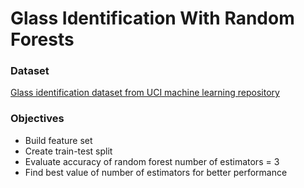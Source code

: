 Glass Identification With Random Forests
========================================

### Dataset 

[Glass identification dataset from UCI machine learning repository](https://archive.ics.uci.edu/ml/datasets/Glass+Identification)

### Objectives

* Build feature set
* Create train-test split
* Evaluate accuracy of random forest number of estimators = 3
* Find best value of number of estimators for better performance


